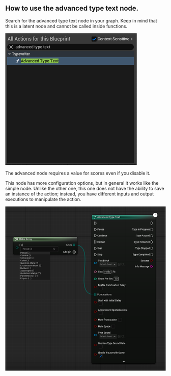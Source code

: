 ## How to use the advanced type text node.

Search for the advanced type text node in your graph. Keep in mind that this is a latent node and cannot be called inside functions.

![alt text](../prints/Docs-5.png)

The advanced node requires a value for scores even if you disable it.

This node has more configuration options, but in general it works like the simple node. Unlike the other one, this one does not have the ability to save an instance of the action; instead, you have different inputs and output executions to manipulate the action.

![alt text](../prints/Docs-6.png)